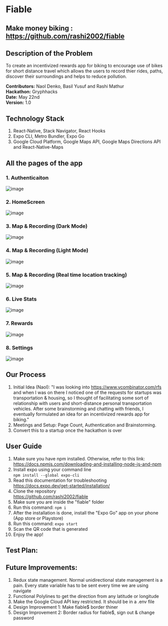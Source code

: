 # Fiable

## Make money biking : https://github.com/rashi2002/fiable

## Description of the Problem

To create an incentivized rewards app for biking to encourage use of bikes for short distance travel which allows the users to record thier rides, paths, discover their surroundings and helps to reduce pollution.

**Contributors:** Naol Denko, Basil Yusuf and Rashi Mathur <br>
**Hackathon:** Gryphhacks <br>
**Date:** May 22nd <br>
**Version:** 1.0 <br>

## Technology Stack
1. React-Native, Stack Navigator, React Hooks
2. Expo CLI, Metro Bundler, Expo Go
3. Google Cloud Platform, Google Maps API, Google Maps Directions API and React-Native-Maps

## All the pages of the app
### 1. Authenticaiton
![image](https://user-images.githubusercontent.com/92009321/169708663-b3d81d5c-aa72-4ba7-9187-45f3bee3d669.png) <br>
### 2. HomeScreen
![image](https://user-images.githubusercontent.com/92009321/169708809-84ac1f15-aeee-43f4-82fc-53b0eade1451.png) <br>
### 3. Map & Recording (Dark Mode)
![image](https://user-images.githubusercontent.com/92009321/169708837-c7373974-9f0a-41db-80c6-fcf002bfb586.png) <br>
### 4. Map & Recording (Light Mode)
![image](https://user-images.githubusercontent.com/92009321/169709032-cffc50da-956b-4c6d-b198-d560fe383d87.png) <br>
### 5. Map & Recording (Real time location tracking)
![image](https://user-images.githubusercontent.com/92009321/169708990-c7521f22-b8dc-4775-938a-972592066d40.png) <br>
### 6. Live Stats
![image](https://user-images.githubusercontent.com/92009321/169708891-3e588d6b-5425-46d0-95ae-9773d9dae21e.png) <br>
### 7. Rewards
![image](https://user-images.githubusercontent.com/92009321/169708968-1761533a-c2fe-473c-9417-5643123a8715.png) <br>
### 8. Settings
![image](https://user-images.githubusercontent.com/92009321/169709068-ceb0c5db-692f-4be7-81ad-5f7159714e9a.png) <br>

## Our Process

1. Initial Idea (Naol): "I was looking into https://www.ycombinator.com/rfs and when I was on there I noticed one of the requests for startups was transportation & housing, so I thought of facilitating some sort of relationship with users and short-distance personal transportation vehicles. After some brainstorming and chatting with friends, I eventually formulated an idea for an incentivized rewards app for biking."
2. Meetings and Setup: Page Count, Authentication and Brainstorming.
3. Convert this to a startup once the hackathon is over

## User Guide

1. Make sure you have npm installed. Otherwise, refer to this link: <br>https://docs.npmjs.com/downloading-and-installing-node-js-and-npm<br>
2. Install expo using your command line <br> ```npm install --global expo-cli```<br>
3. Read this documentation for troubleshooting <br>https://docs.expo.dev/get-started/installation/<br>
4. Clone the repository<br>https://github.com/rashi2002/fiable<br>
5. Make sure you are inside the "fiable" folder
6. Run this command: ```npm i```
7. After the installation is done, install the "Expo Go" app on your phone (App store or Playstore)
8. Run this command: ```expo start```
9. Scan the QR code that is generated
10. Enjoy the app!

## Test Plan: 

## Future Improvements:
1. Redux state management. Normal unidirectional state management is a pain. Every state variable has to be sent every time we are using navigate
2. Functional Polylines to get the direction from any latitude or longitude
3. Make the Google Cloud API key restricted. It should be in a .env file
4. Design Improvement 1: Make fiable$ border thiner
5. Design Improvement 2: Border radius for fiable$, sign out & change password

